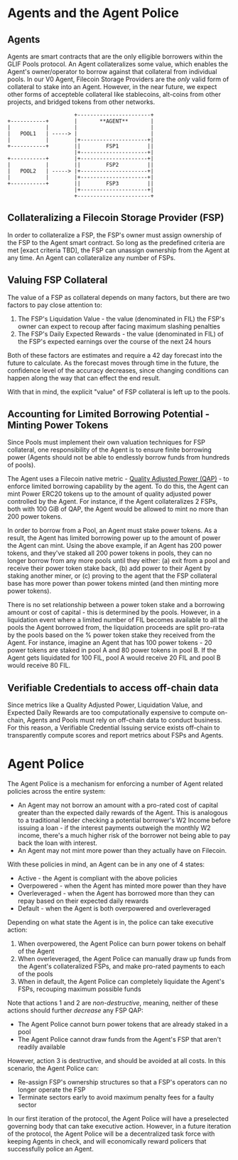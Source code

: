 # Agents and the Agent Police

## Agents

Agents are smart contracts that are the only elligible borrowers within the GLIF Pools protocol. An Agent collateralizes some value, which enables the Agent's owner/operator to borrow against that collateral from individual pools. In our V0 Agent, Filecoin Storage Providers are the _only_ valid form of collateral to stake into an Agent. However, in the near future, we expect other forms of accepteble collateral like stablecoins, alt-coins from other projects, and bridged tokens from other networks.

```
                     +-----------------------+
+-----------+        |       **AGENT**       |
|           |        |                       |
|   POOL1   | -----> |                       |
|           |        |+---------------------+|
+-----------+        ||        FSP1         ||
                     |+---------------------+|
+-----------+        |+---------------------+|
|           |        ||        FSP2         ||
|   POOL2   | -----> |+---------------------+|
|           |        |+---------------------+|
+-----------+        ||        FSP3         ||
                     |+---------------------+|
                     +-----------------------+
```

## Collateralizing a Filecoin Storage Provider (FSP)

In order to collateralize a FSP, the FSP's owner must assign ownership of the FSP to the Agent smart contract. So long as the predefined criteria are met [exact criteria TBD], the FSP can unassign ownership from the Agent at any time. An Agent can collateralize any number of FSPs.

## Valuing FSP Collateral

The value of a FSP as collateral depends on many factors, but there are two factors to pay close attention to:

1. The FSP's Liquidation Value - the value (denominated in FIL) the FSP's owner can expect to recoup after facing maximum slashing penalties
2. The FSP's Daily Expected Rewards - the value (denominated in FIL) of the FSP's expected earnings over the course of the next 24 hours

Both of these factors are estimates and require a 42 day forecast into the future to calculate. As the forecast moves through time in the future, the confidence level of the accuracy decreases, since changing conditions can happen along the way that can effect the end result.

With that in mind, the explicit "value" of FSP collateral is left up to the pools.

## Accounting for Limited Borrowing Potential - Minting Power Tokens

Since Pools must implement their own valuation techniques for FSP collateral, one responsibility of the Agent is to ensure finite borrowing power (Agents should not be able to endlessly borrow funds from hundreds of pools).

The Agent uses a Filecoin native metric - [Quality Adjusted Power (QAP)](https://spec.filecoin.io/systems/filecoin_mining/sector/sector-quality/) - to enforce limited borrowing capability by the agent. To do this, the Agent can mint Power ERC20 tokens up to the amount of quality adjusted power controlled by the Agent. For instance, if the Agent collateralizes 2 FSPs, both with 100 GiB of QAP, the Agent would be allowed to mint no more than 200 power tokens.

In order to borrow from a Pool, an Agent must stake power tokens. As a result, the Agent has limited borrowing power up to the amount of power the Agent can mint. Using the above example, if an Agent has 200 power tokens, and they've staked all 200 power tokens in pools, they can no longer borrow from any more pools until they either: (a) exit from a pool and receive their power token stake back, (b) add power to their Agent by staking another miner, or (c) proving to the agent that the FSP collateral base has more power than power tokens minted (and then minting more power tokens).

There is no set relationship between a power token stake and a borrowing amount or cost of capital - this is determined by the pools. However, in a liquidation event where a limited number of FIL becomes available to all the pools the Agent borrowed from, the liquidation proceeds are split pro-rata by the pools based on the % power token stake they received from the Agent. For instance, imagine an Agent that has 100 power tokens - 20 power tokens are staked in pool A and 80 power tokens in pool B. If the Agent gets liquidated for 100 FIL, pool A would receive 20 FIL and pool B would receive 80 FIL.

## Verifiable Credentials to access off-chain data

Since metrics like a Quality Adjusted Power, Liquidation Value, and Expected Daily Rewards are too computationally expensive to compute on-chain, Agents and Pools must rely on off-chain data to conduct business. For this reason, a Verifiable Credential Issuing service exists off-chain to transparently compute scores and report metrics about FSPs and Agents.

# Agent Police

The Agent Police is a mechanism for enforcing a number of Agent related policies across the entire system:

- An Agent may not borrow an amount with a pro-rated cost of capital greater than the expected daily rewards of the Agent. This is analogous to a traditional lender checking a potential borrower's W2 Income before issuing a loan - if the interest payments outweigh the monthly W2 income, there's a much higher risk of the borrower not being able to pay back the loan with interest.
- An Agent may not mint more power than they actually have on Filecoin.

With these policies in mind, an Agent can be in any one of 4 states:
- Active - the Agent is compliant with the above policies
- Overpowered - when the Agent has minted more power than they have
- Overleveraged - when the Agent has borrowed more than they can repay based on their expected daily rewards
- Default - when the Agent is both overpowered and overleveraged

Depending on what state the Agent is in, the police can take executive action:

1. When overpowered, the Agent Police can burn power tokens on behalf of the Agent
2. When overleveraged, the Agent Police can manually draw up funds from the Agent's collateralized FSPs, and make pro-rated payments to each of the pools
3. When in default, the Agent Police can completely liquidate the Agent's FSPs, recouping maximum possible funds

Note that actions 1 and 2 are _non-destructive_, meaning, neither of these actions should further _decrease_ any FSP QAP:
- The Agent Police cannot burn power tokens that are already staked in a pool
- The Agent Police cannot draw funds from the Agent's FSP that aren't readily available

However, action 3 is destructive, and should be avoided at all costs. In this scenario, the Agent Police can:
- Re-assign FSP's ownership structures so that a FSP's operators can no longer operate the FSP
- Terminate sectors early to avoid maximum penalty fees for a faulty sector

In our first iteration of the protocol, the Agent Police will have a preselected governing body that can take executive action. However, in a future iteration of the protocol, the Agent Police will be a decentralized task force with keeping Agents in check, and will economically reward policers that successfully police an Agent.

